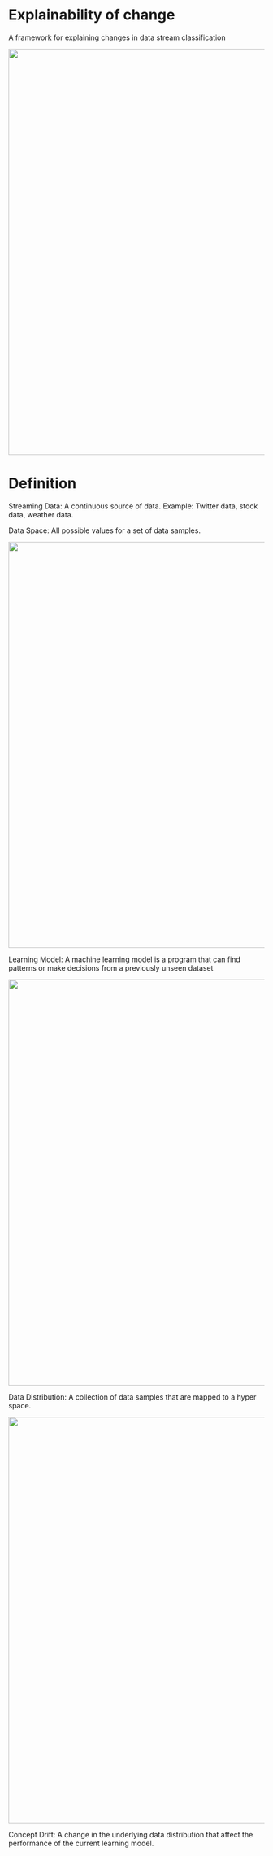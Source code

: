 # Explainability of change
A framework for explaining changes in data stream classification
<p align="center">
  <img src="https://en.wikipedia.org/wiki/Iris_flower_data_set#/media/File:Iris_dataset_scatterplot.svg" width="800" />
</p>

# Definition

Streaming Data: A continuous source of data. Example: Twitter data, stock data, weather data.

Data Space: All possible values for a set of data samples.
<p align="center">
  <img src="https://en.wikipedia.org/wiki/Iris_flower_data_set#/media/File:Iris_dataset_scatterplot.svg" width="800" />
</p>

Learning Model: A machine learning model is a program that can find patterns or make decisions from a previously unseen dataset
<p align="center">
  <img src="https://en.wikipedia.org/wiki/Iris_flower_data_set#/media/File:Iris_dataset_scatterplot.svg" width="800" />
</p>

Data Distribution: A collection of data samples that are mapped to a hyper space.
<p align="center">
  <img src="https://en.wikipedia.org/wiki/Iris_flower_data_set#/media/File:Iris_dataset_scatterplot.svg" width="800" />
</p>

Concept Drift: A change in the underlying data distribution that affect the performance of the current learning model.

# 
